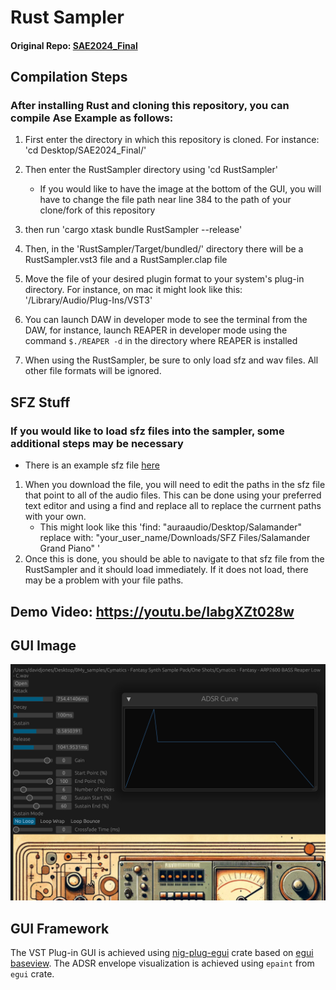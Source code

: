 # Rust Sampler
#### Original Repo: [SAE2024_Final](https://github.com/SonyaInSiberia/SAE2024_Final)

## Compilation Steps

### After installing Rust and cloning this repository, you can compile Ase Example as follows:

1. First enter the directory in which this repository is cloned. For instance: 'cd Desktop/SAE2024_Final/'

2. Then enter the RustSampler directory using 'cd RustSampler' 
   * If you would like to have the image at the bottom of the GUI, you will have to change the file path near line 384 to the path of your clone/fork of this repository

3. then run 'cargo xtask bundle RustSampler --release'

4. Then, in the 'RustSampler/Target/bundled/' directory there will be a RustSampler.vst3 file and a RustSampler.clap file

5. Move the file of your desired plugin format to your system's plug-in directory. For instance, on mac it might look like this: '/Library/Audio/Plug-Ins/VST3'

6. You can launch DAW in developer mode to see the terminal from the DAW, for instance, launch REAPER in developer mode using the command `$./REAPER -d` in the directory where REAPER is installed

7. When using the RustSampler, be sure to only load sfz and wav files. All other file formats will be ignored.


## SFZ Stuff

### If you would like to load sfz files into the sampler, some additional steps may be necessary
 * There is an example sfz file [here](https://github.com/SonyaInSiberia/SAE2024_Final/releases/tag/v1.0)
1. When you download the file, you will need to edit the paths in the sfz file that point to all of the audio files. This can be done using your preferred text editor and using a find and replace all to replace the currnent paths with your own.
   * This might look like this 'find: "auraaudio/Desktop/Salamander"  replace with: "your_user_name/Downloads/SFZ Files/Salamander Grand Piano" '
2. Once this is done, you should be able to navigate to that sfz file from the RustSampler and it should load immediately. If it does not load, there may be a problem with your file paths.

## Demo Video: https://youtu.be/IabgXZt028w
## GUI Image
![plot](./images/RustSampler_GUI.png)

## GUI Framework
The VST Plug-in GUI is achieved using [nig-plug-egui](https://github.com/robbert-vdh/nih-plug/tree/master/nih_plug_egui) crate based on [egui baseview](https://github.com/BillyDM/egui-baseview). The ADSR envelope visualization is achieved using `epaint` from `egui` crate.


